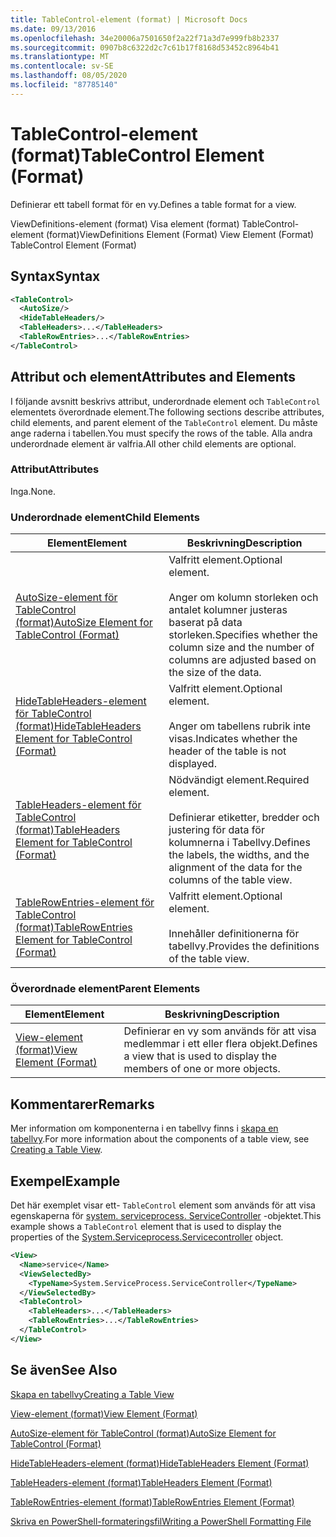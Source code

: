 ```yaml
---
title: TableControl-element (format) | Microsoft Docs
ms.date: 09/13/2016
ms.openlocfilehash: 34e20006a7501650f2a22f71a3d7e999fb8b2337
ms.sourcegitcommit: 0907b8c6322d2c7c61b17f8168d53452c8964b41
ms.translationtype: MT
ms.contentlocale: sv-SE
ms.lasthandoff: 08/05/2020
ms.locfileid: "87785140"
---
```

# <a name="tablecontrol-element-format"></a><span data-ttu-id="26910-102">TableControl-element (format)</span><span class="sxs-lookup"><span data-stu-id="26910-102">TableControl Element (Format)</span></span>

<span data-ttu-id="26910-103">Definierar ett tabell format för en vy.</span><span class="sxs-lookup"><span data-stu-id="26910-103">Defines a table format for a view.</span></span>

<span data-ttu-id="26910-104">ViewDefinitions-element (format) Visa element (format) TableControl-element (format)</span><span class="sxs-lookup"><span data-stu-id="26910-104">ViewDefinitions Element (Format) View Element (Format) TableControl Element (Format)</span></span>

## <a name="syntax"></a><span data-ttu-id="26910-105">Syntax</span><span class="sxs-lookup"><span data-stu-id="26910-105">Syntax</span></span>

```xml
<TableControl>
  <AutoSize/>
  <HideTableHeaders/>
  <TableHeaders>...</TableHeaders>
  <TableRowEntries>...</TableRowEntries>
</TableControl>

```

## <a name="attributes-and-elements"></a><span data-ttu-id="26910-106">Attribut och element</span><span class="sxs-lookup"><span data-stu-id="26910-106">Attributes and Elements</span></span>

<span data-ttu-id="26910-107">I följande avsnitt beskrivs attribut, underordnade element och `TableControl` elementets överordnade element.</span><span class="sxs-lookup"><span data-stu-id="26910-107">The following sections describe attributes, child elements, and parent element of the `TableControl` element.</span></span> <span data-ttu-id="26910-108">Du måste ange raderna i tabellen.</span><span class="sxs-lookup"><span data-stu-id="26910-108">You must specify the rows of the table.</span></span> <span data-ttu-id="26910-109">Alla andra underordnade element är valfria.</span><span class="sxs-lookup"><span data-stu-id="26910-109">All other child elements are optional.</span></span>

### <a name="attributes"></a><span data-ttu-id="26910-110">Attribut</span><span class="sxs-lookup"><span data-stu-id="26910-110">Attributes</span></span>

<span data-ttu-id="26910-111">Inga.</span><span class="sxs-lookup"><span data-stu-id="26910-111">None.</span></span>

### <a name="child-elements"></a><span data-ttu-id="26910-112">Underordnade element</span><span class="sxs-lookup"><span data-stu-id="26910-112">Child Elements</span></span>

|<span data-ttu-id="26910-113">Element</span><span class="sxs-lookup"><span data-stu-id="26910-113">Element</span></span>|<span data-ttu-id="26910-114">Beskrivning</span><span class="sxs-lookup"><span data-stu-id="26910-114">Description</span></span>|
|-------------|-----------------|
|[<span data-ttu-id="26910-115">AutoSize-element för TableControl (format)</span><span class="sxs-lookup"><span data-stu-id="26910-115">AutoSize Element for TableControl (Format)</span></span>](./autosize-element-for-tablecontrol-format.md)|<span data-ttu-id="26910-116">Valfritt element.</span><span class="sxs-lookup"><span data-stu-id="26910-116">Optional element.</span></span><br /><br /> <span data-ttu-id="26910-117">Anger om kolumn storleken och antalet kolumner justeras baserat på data storleken.</span><span class="sxs-lookup"><span data-stu-id="26910-117">Specifies whether the column size and the number of columns are adjusted based on the size of the data.</span></span>|
|[<span data-ttu-id="26910-118">HideTableHeaders-element för TableControl (format)</span><span class="sxs-lookup"><span data-stu-id="26910-118">HideTableHeaders Element for TableControl (Format)</span></span>](./hidetableheaders-element-format.md)|<span data-ttu-id="26910-119">Valfritt element.</span><span class="sxs-lookup"><span data-stu-id="26910-119">Optional element.</span></span><br /><br /> <span data-ttu-id="26910-120">Anger om tabellens rubrik inte visas.</span><span class="sxs-lookup"><span data-stu-id="26910-120">Indicates whether the header of the table is not displayed.</span></span>|
|[<span data-ttu-id="26910-121">TableHeaders-element för TableControl (format)</span><span class="sxs-lookup"><span data-stu-id="26910-121">TableHeaders Element for TableControl (Format)</span></span>](./tableheaders-element-format.md)|<span data-ttu-id="26910-122">Nödvändigt element.</span><span class="sxs-lookup"><span data-stu-id="26910-122">Required element.</span></span><br /><br /> <span data-ttu-id="26910-123">Definierar etiketter, bredder och justering för data för kolumnerna i Tabellvy.</span><span class="sxs-lookup"><span data-stu-id="26910-123">Defines the labels, the widths, and the alignment of the data for the columns of the table view.</span></span>|
|[<span data-ttu-id="26910-124">TableRowEntries-element för TableControl (format)</span><span class="sxs-lookup"><span data-stu-id="26910-124">TableRowEntries Element for TableControl (Format)</span></span>](./tablerowentries-element-for-tablecontrol-format.md)|<span data-ttu-id="26910-125">Valfritt element.</span><span class="sxs-lookup"><span data-stu-id="26910-125">Optional element.</span></span><br /><br /> <span data-ttu-id="26910-126">Innehåller definitionerna för tabellvy.</span><span class="sxs-lookup"><span data-stu-id="26910-126">Provides the definitions of the table view.</span></span>|

### <a name="parent-elements"></a><span data-ttu-id="26910-127">Överordnade element</span><span class="sxs-lookup"><span data-stu-id="26910-127">Parent Elements</span></span>

|<span data-ttu-id="26910-128">Element</span><span class="sxs-lookup"><span data-stu-id="26910-128">Element</span></span>|<span data-ttu-id="26910-129">Beskrivning</span><span class="sxs-lookup"><span data-stu-id="26910-129">Description</span></span>|
|-------------|-----------------|
|[<span data-ttu-id="26910-130">View-element (format)</span><span class="sxs-lookup"><span data-stu-id="26910-130">View Element (Format)</span></span>](./view-element-format.md)|<span data-ttu-id="26910-131">Definierar en vy som används för att visa medlemmar i ett eller flera objekt.</span><span class="sxs-lookup"><span data-stu-id="26910-131">Defines a view that is used to display the members of one or more objects.</span></span>|

## <a name="remarks"></a><span data-ttu-id="26910-132">Kommentarer</span><span class="sxs-lookup"><span data-stu-id="26910-132">Remarks</span></span>

<span data-ttu-id="26910-133">Mer information om komponenterna i en tabellvy finns i [skapa en tabellvy](./creating-a-table-view.md).</span><span class="sxs-lookup"><span data-stu-id="26910-133">For more information about the components of a table view, see [Creating a Table View](./creating-a-table-view.md).</span></span>

## <a name="example"></a><span data-ttu-id="26910-134">Exempel</span><span class="sxs-lookup"><span data-stu-id="26910-134">Example</span></span>

<span data-ttu-id="26910-135">Det här exemplet visar ett- `TableControl` element som används för att visa egenskaperna för [system. serviceprocess. ServiceController](/dotnet/api/System.ServiceProcess.ServiceController) -objektet.</span><span class="sxs-lookup"><span data-stu-id="26910-135">This example shows a `TableControl` element that is used to display the properties of the [System.Serviceprocess.Servicecontroller](/dotnet/api/System.ServiceProcess.ServiceController) object.</span></span>

```xml
<View>
  <Name>service</Name>
  <ViewSelectedBy>
    <TypeName>System.ServiceProcess.ServiceController</TypeName>
  </ViewSelectedBy>
  <TableControl>
    <TableHeaders>...</TableHeaders>
    <TableRowEntries>...</TableRowEntries>
  </TableControl>
</View>

```

## <a name="see-also"></a><span data-ttu-id="26910-136">Se även</span><span class="sxs-lookup"><span data-stu-id="26910-136">See Also</span></span>

[<span data-ttu-id="26910-137">Skapa en tabellvy</span><span class="sxs-lookup"><span data-stu-id="26910-137">Creating a Table View</span></span>](./creating-a-table-view.md)

[<span data-ttu-id="26910-138">View-element (format)</span><span class="sxs-lookup"><span data-stu-id="26910-138">View Element (Format)</span></span>](./view-element-format.md)

[<span data-ttu-id="26910-139">AutoSize-element för TableControl (format)</span><span class="sxs-lookup"><span data-stu-id="26910-139">AutoSize Element for TableControl (Format)</span></span>](./autosize-element-for-tablecontrol-format.md)

[<span data-ttu-id="26910-140">HideTableHeaders-element (format)</span><span class="sxs-lookup"><span data-stu-id="26910-140">HideTableHeaders Element (Format)</span></span>](./hidetableheaders-element-format.md)

[<span data-ttu-id="26910-141">TableHeaders-element (format)</span><span class="sxs-lookup"><span data-stu-id="26910-141">TableHeaders Element (Format)</span></span>](./tableheaders-element-format.md)

[<span data-ttu-id="26910-142">TableRowEntries-element (format)</span><span class="sxs-lookup"><span data-stu-id="26910-142">TableRowEntries Element (Format)</span></span>](./tablerowentries-element-for-tablecontrol-format.md)

[<span data-ttu-id="26910-143">Skriva en PowerShell-formateringsfil</span><span class="sxs-lookup"><span data-stu-id="26910-143">Writing a PowerShell Formatting File</span></span>](./writing-a-powershell-formatting-file.md)
